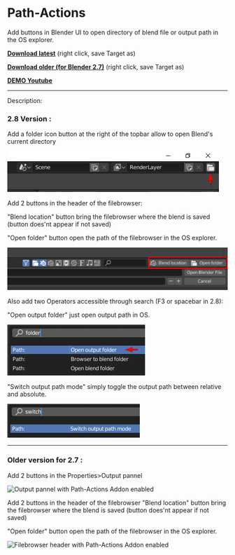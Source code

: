 # Path-Actions

Add buttons in Blender UI to open directory of blend file or output path in the OS explorer.
  
**[Download latest](https://raw.githubusercontent.com/Pullusb/SB_Path-Actions/master/SB_path_actions.py)** (right click, save Target as)  

**[Download older (for Blender 2.7)](https://raw.githubusercontent.com/Pullusb/SB_Path-Actions/master/SB_path_actions_279.py)** (right click, save Target as)  

**[DEMO Youtube](https://youtu.be/DBHRc0oE7rI)**  
  
--------

Description:

### 2.8 Version :

Add a folder icon button at the right of the topbar allow to open Blend's current directory

![OpenBlendFolder](https://github.com/Pullusb/images_repo/blob/master/Bl_PathAction_OpenBlendFolder28.png)
  
Add 2 buttons in the header of the filebrowser:
  
"Blend location" button bring the filebrowser where the blend is saved (button does'nt appear if not saved)
  
"Open folder" button open the path of the filebrowser in the OS explorer.

![Browser](https://github.com/Pullusb/images_repo/blob/master/Bl_PathAction_Browser28.png)
  
  
Also add two Operators accessible through search (F3 or spacebar in 2.8):

"Open output folder" just open output path in OS.

![openOutput](https://github.com/Pullusb/images_repo/blob/master/Bl_PathAction_openOutput28.png)
  
"Switch output path mode" simply toggle the output path between relative and absolute.

![switchPath](https://github.com/Pullusb/images_repo/blob/master/Bl_PathAction_switchPath28.png)


--------

### Older version for 2.7 :
Add 2 buttons in the Properties>Output pannel

![Output pannel with Path-Actions Addon enabled](http://www.samuelbernou.fr/imgs/git/Addon_PathAction_screen_output-tab.PNG)

Add 2 buttons in the header of the filebrowser
"Blend location" button bring the filebrowser where the blend is saved (button does'nt appear if not saved)

"Open folder" button open the path of the filebrowser in the OS explorer.

![Filebrowser header with Path-Actions Addon enabled](http://www.samuelbernou.fr/imgs/git/Addon_PathAction_screen_filebrower-tab.png)
